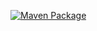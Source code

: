 [![Maven Package](https://github.com/ti777/oving-2/actions/workflows/maven-publish.yml/badge.svg)](https://github.com/ti777/oving-2/actions/workflows/maven-publish.yml)